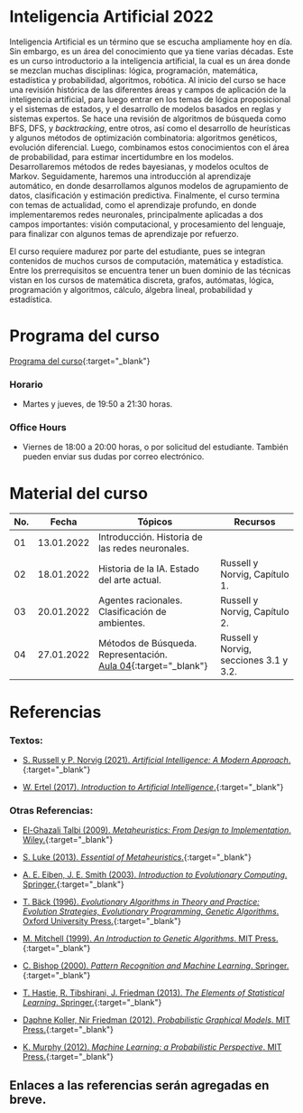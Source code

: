 # Inteligencia Artificial 2022

Inteligencia Artificial es un término que se escucha ampliamente hoy en día. Sin embargo, es un área del conocimiento que ya tiene varias décadas. Este es un curso introductorio  a la inteligencia artificial, la cual es un área donde se mezclan muchas disciplinas: lógica, programación, matemática, estadística y probabilidad, algoritmos, robótica. Al inicio del curso se hace una revisión histórica de las diferentes áreas y campos de aplicación de la inteligencia artificial, para luego entrar en los temas de lógica proposicional y el sistemas de estados, y el desarrollo de modelos basados en reglas y sistemas expertos. Se hace una revisión de algoritmos de búsqueda como BFS, DFS, y *backtracking*, entre otros, así como el desarrollo de heurísticas y algunos métodos de optimización combinatoria: algoritmos genéticos, evolución diferencial. Luego, combinamos estos conocimientos con el área de probabilidad, para estimar incertidumbre en los modelos. Desarrollaremos métodos de redes bayesianas, y modelos ocultos de Markov. Seguidamente, haremos una introducción al aprendizaje automático, en donde desarrollamos algunos modelos de agrupamiento de datos, clasificación y estimación predictiva. Finalmente, el curso termina con temas de actualidad, como el aprendizaje profundo, en donde implementaremos redes neuronales, principalmente aplicadas a dos campos importantes: visión computacional, y procesamiento del lenguaje, para finalizar con algunos temas de aprendizaje por refuerzo.

El curso requiere madurez por parte del estudiante, pues se integran contenidos de muchos cursos de computación, matemática y estadística. Entre los prerrequisitos se encuentra tener un buen dominio de las técnicas vistan en los cursos de matemática discreta, grafos, autómatas, lógica, programación y algoritmos, cálculo, álgebra lineal, probabilidad y estadística. 


# Programa del curso
<div id='id-programa'/>

[Programa del curso](programa/Programa-ia2022.pdf){:target="_blank"}

### Horario
<div id='id-horario'/>

* Martes y jueves, de 19:50 a 21:30 horas.

### Office Hours
<div id='id-office'/>

* Viernes de 18:00 a 20:00 horas, o por solicitud del estudiante. También pueden enviar sus dudas por correo electrónico.


# Material del curso
<div id='id-material'/>

  **No.**  | **Fecha**    | **Tópicos**                                                                    | **Recursos**
  -------- | ------------ | ------------------------------------------------------------------------------ |  -------------------------------------
  01       | 13.01.2022   | Introducción. Historia de las redes neuronales. <br/>                          | 
  02       | 18.01.2022   | Historia de la IA. Estado del arte actual. <br/>                               | Russell y Norvig, Capítulo 1.
  03       | 20.01.2022   | Agentes racionales. Clasificación de ambientes. <br/>                          | Russell y Norvig, Capítulo 2.
  04       | 27.01.2022   | Métodos de Búsqueda. Representación. <br/> [Aula 04](aulas/Aula04.pdf){:target="_blank"} | Russell y Norvig, secciones 3.1 y 3.2.
 
  
  
# Referencias
<div id='id-ref'/>

### Textos:

* [S. Russell y P. Norvig (2021). *Artificial Intelligence: A Modern Approach*.](http://library.lol/main/9B28FC2A4A9B21237063BC7E6B42DEFD){:target="_blank"}

* [W. Ertel (2017). *Introduction to Artificial Intelligence*.](http://library.lol/main/3FA154D019C435DA970C2F19999889A8){:target="_blank"}

### Otras Referencias:

* [El-Ghazali Talbi (2009). *Metaheuristics: From Design to Implementation*. Wiley.](){:target="_blank"}

* [S. Luke (2013). *Essential of Metaheuristics*.](){:target="_blank"}
    
* [A. E. Eiben, J. E. Smith (2003). *Introduction to Evolutionary Computing*. Springer.](){:target="_blank"}

* [T. Bäck (1996). *Evolutionary Algorithms in Theory and Practice: Evolution Strategies, Evolutionary Programming,
Genetic Algorithms*. Oxford University Press.](){:target="_blank"}

* [M. Mitchell (1999). *An Introduction to Genetic Algorithms*. MIT Press.](){:target="_blank"}

* [C. Bishop (2000). *Pattern Recognition and Machine Learning*. Springer.](){:target="_blank"}

* [T. Hastie, R. Tibshirani, J. Friedman (2013). *The Elements of Statistical Learning*. Springer.](){:target="_blank"}
    
* [Daphne Koller, Nir Friedman (2012). *Probabilistic Graphical Models*. MIT Press.](){:target="_blank"}

* [K. Murphy (2012). *Machine Learning: a Probabilistic Perspective*. MIT Press.](){:target="_blank"}


Enlaces a las referencias serán agregadas en breve.
---
